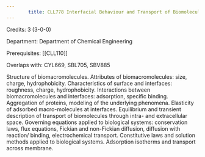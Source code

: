```yaml
---
        title: CLL778 Interfacial Behaviour and Transport of Biomolecules
---
```

Credits: 3 (3-0-0)

Department: Department of Chemical Engineering

Prerequisites: [[CLL110]]

Overlaps with: CYL669, SBL705, SBV885

Structure of biomacromolecules. Attributes of biomacromolecules: size, charge, hydrophobicity. Characteristics of surface and interfaces: roughness, charge, hydrophobicity. Interactions between biomacromolecules and interfaces: adsorption, specific binding. Aggregation of proteins, modeling of the underlying phenomena. Elasticity of adsorbed macro-molecules at interfaces. Equilibrium and transient description of transport of biomolecules through intra- and extracellular space. Governing equations applied to biological systems: conservation laws, flux equations, Fickian and non-Fickian diffusion, diffusion with reaction/ binding, electrochemical transport. Constitutive laws and solution methods applied to biological systems. Adsorption isotherms and transport across membrane.